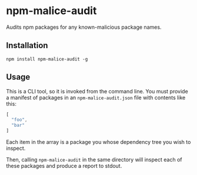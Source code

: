 # npm-malice-audit

Audits npm packages for any known-malicious package names.

## Installation

```
npm install npm-malice-audit -g
```

## Usage

This is a CLI tool, so it is invoked from the command line. You must provide a manifest of packages in an `npm-malice-audit.json` file with contents like this:

```js
[
  "foo",
  "bar"
]
```

Each item in the array is a package you whose dependency tree you wish to inspect.

Then, calling `npm-malice-audit` in the same directory will inspect each of these packages and produce a report to stdout.
